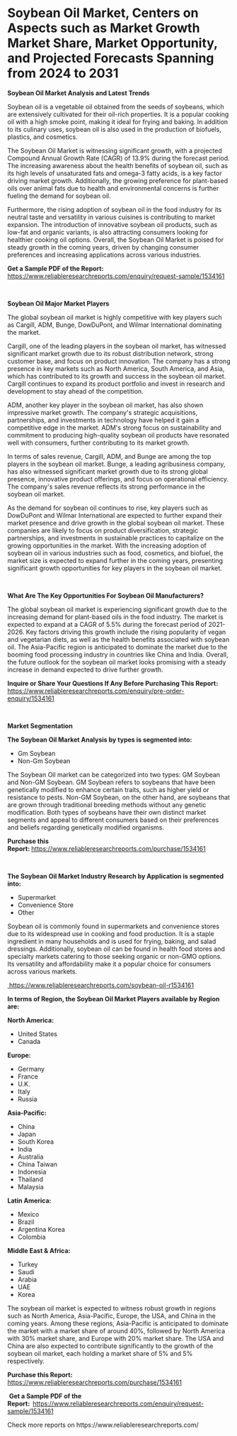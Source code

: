 <p><h1>Soybean Oil Market, Centers on Aspects such as Market Growth Market Share, Market Opportunity, and Projected Forecasts Spanning from 2024 to 2031</h1></p><p><strong>Soybean Oil Market Analysis and Latest Trends</strong></p>
<p><p>Soybean oil is a vegetable oil obtained from the seeds of soybeans, which are extensively cultivated for their oil-rich properties. It is a popular cooking oil with a high smoke point, making it ideal for frying and baking. In addition to its culinary uses, soybean oil is also used in the production of biofuels, plastics, and cosmetics.</p><p>The Soybean Oil Market is witnessing significant growth, with a projected Compound Annual Growth Rate (CAGR) of 13.9% during the forecast period. The increasing awareness about the health benefits of soybean oil, such as its high levels of unsaturated fats and omega-3 fatty acids, is a key factor driving market growth. Additionally, the growing preference for plant-based oils over animal fats due to health and environmental concerns is further fueling the demand for soybean oil.</p><p>Furthermore, the rising adoption of soybean oil in the food industry for its neutral taste and versatility in various cuisines is contributing to market expansion. The introduction of innovative soybean oil products, such as low-fat and organic variants, is also attracting consumers looking for healthier cooking oil options. Overall, the Soybean Oil Market is poised for steady growth in the coming years, driven by changing consumer preferences and increasing applications across various industries.</p></p>
<p><strong>Get a Sample PDF of the Report:&nbsp;</strong> <a href="https://www.reliableresearchreports.com/enquiry/request-sample/1534161">https://www.reliableresearchreports.com/enquiry/request-sample/1534161</a></p>
<p>&nbsp;</p>
<p><strong>Soybean Oil Major Market Players</strong></p>
<p><p>The global soybean oil market is highly competitive with key players such as Cargill, ADM, Bunge, DowDuPont, and Wilmar International dominating the market. </p><p>Cargill, one of the leading players in the soybean oil market, has witnessed significant market growth due to its robust distribution network, strong customer base, and focus on product innovation. The company has a strong presence in key markets such as North America, South America, and Asia, which has contributed to its growth and success in the soybean oil market. Cargill continues to expand its product portfolio and invest in research and development to stay ahead of the competition.</p><p>ADM, another key player in the soybean oil market, has also shown impressive market growth. The company's strategic acquisitions, partnerships, and investments in technology have helped it gain a competitive edge in the market. ADM's strong focus on sustainability and commitment to producing high-quality soybean oil products have resonated well with consumers, further contributing to its market growth.</p><p>In terms of sales revenue, Cargill, ADM, and Bunge are among the top players in the soybean oil market. Bunge, a leading agribusiness company, has also witnessed significant market growth due to its strong global presence, innovative product offerings, and focus on operational efficiency. The company's sales revenue reflects its strong performance in the soybean oil market.</p><p>As the demand for soybean oil continues to rise, key players such as DowDuPont and Wilmar International are expected to further expand their market presence and drive growth in the global soybean oil market. These companies are likely to focus on product diversification, strategic partnerships, and investments in sustainable practices to capitalize on the growing opportunities in the market. With the increasing adoption of soybean oil in various industries such as food, cosmetics, and biofuel, the market size is expected to expand further in the coming years, presenting significant growth opportunities for key players in the soybean oil market.</p></p>
<p>&nbsp;</p>
<p><strong>What Are The Key Opportunities For Soybean Oil Manufacturers?</strong></p>
<p><p>The global soybean oil market is experiencing significant growth due to the increasing demand for plant-based oils in the food industry. The market is expected to expand at a CAGR of 5.5% during the forecast period of 2021-2026. Key factors driving this growth include the rising popularity of vegan and vegetarian diets, as well as the health benefits associated with soybean oil. The Asia-Pacific region is anticipated to dominate the market due to the booming food processing industry in countries like China and India. Overall, the future outlook for the soybean oil market looks promising with a steady increase in demand expected to drive further growth.</p></p>
<p><strong>Inquire or Share Your Questions If Any Before Purchasing This Report:</strong> <a href="https://www.reliableresearchreports.com/enquiry/pre-order-enquiry/1534161">https://www.reliableresearchreports.com/enquiry/pre-order-enquiry/1534161</a></p>
<p>&nbsp;</p>
<p><strong>Market Segmentation</strong></p>
<p><strong>The Soybean Oil Market Analysis by types is segmented into:</strong></p>
<p><ul><li>Gm Soybean</li><li>Non-Gm Soybean</li></ul></p>
<p><p>The Soybean Oil market can be categorized into two types: GM Soybean and Non-GM Soybean. GM Soybean refers to soybeans that have been genetically modified to enhance certain traits, such as higher yield or resistance to pests. Non-GM Soybean, on the other hand, are soybeans that are grown through traditional breeding methods without any genetic modification. Both types of soybeans have their own distinct market segments and appeal to different consumers based on their preferences and beliefs regarding genetically modified organisms.</p></p>
<p><strong>Purchase this Report:&nbsp;</strong><a href="https://www.reliableresearchreports.com/purchase/1534161">https://www.reliableresearchreports.com/purchase/1534161</a></p>
<p>&nbsp;</p>
<p><strong>The Soybean Oil Market Industry Research by Application is segmented into:</strong></p>
<p><ul><li>Supermarket</li><li>Convenience Store</li><li>Other</li></ul></p>
<p><p>Soybean oil is commonly found in supermarkets and convenience stores due to its widespread use in cooking and food production. It is a staple ingredient in many households and is used for frying, baking, and salad dressings. Additionally, soybean oil can be found in health food stores and specialty markets catering to those seeking organic or non-GMO options. Its versatility and affordability make it a popular choice for consumers across various markets.</p></p>
<p><a href="https://www.reliableresearchreports.com/soybean-oil-r1534161">&nbsp;https://www.reliableresearchreports.com/soybean-oil-r1534161</a></p>
<p><strong>In terms of Region, the Soybean Oil Market Players available by Region are:</strong></p>
<p>
    <p> <strong> North America: </strong>
        <ul>
            <li>United States</li>
            <li>Canada</li>
        </ul>
        </p> 
    <p> <strong> Europe: </strong>
        <ul>
            <li>Germany</li>
            <li>France</li>
            <li>U.K.</li>
            <li>Italy</li>
            <li>Russia</li>
        </ul>
        </p> 
    <p> <strong> Asia-Pacific: </strong>
        <ul>
            <li>China</li>
            <li>Japan</li>
            <li>South Korea</li>
            <li>India</li>
            <li>Australia</li>
            <li>China Taiwan</li>
            <li>Indonesia</li>
            <li>Thailand</li>
            <li>Malaysia</li>
        </ul>
        </p> 
    <p> <strong> Latin America: </strong>
        <ul>
            <li>Mexico</li>
            <li>Brazil</li>
            <li>Argentina Korea</li>
            <li>Colombia</li>
        </ul>
        </p> 
    <p> <strong> Middle East & Africa: </strong>
        <ul>
            <li>Turkey</li>
            <li>Saudi</li>
            <li>Arabia</li>
            <li>UAE</li>
            <li>Korea</li>
        </ul>
    </p>
    </p>
<p><p>The soybean oil market is expected to witness robust growth in regions such as North America, Asia-Pacific, Europe, the USA, and China in the coming years. Among these regions, Asia-Pacific is anticipated to dominate the market with a market share of around 40%, followed by North America with 30% market share, and Europe with 20% market share. The USA and China are also expected to contribute significantly to the growth of the soybean oil market, each holding a market share of 5% and 5% respectively.</p></p>
<p><strong>Purchase this Report: </strong><a href="https://www.reliableresearchreports.com/purchase/1534161">https://www.reliableresearchreports.com/purchase/1534161</a></p>
<p>&nbsp;<strong>Get a Sample PDF of the Report:&nbsp;&nbsp;</strong><a href="https://www.reliableresearchreports.com/enquiry/request-sample/1534161">https://www.reliableresearchreports.com/enquiry/request-sample/1534161</a></p>
<p><strong></strong></p>
<p>Check more reports on https://www.reliableresearchreports.com/</p>